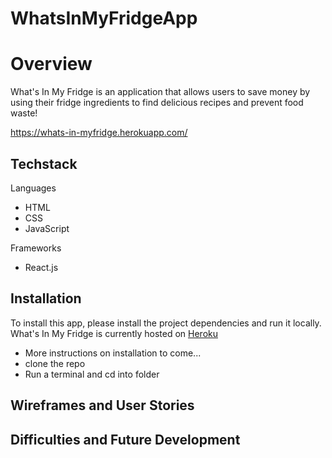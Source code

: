 # WhatsInMyFridgeApp
# Overview

What's In My Fridge is an application that allows users to save money by using their fridge ingredients to find delicious recipes and prevent food waste!

https://whats-in-myfridge.herokuapp.com/

## Techstack

Languages
- HTML
- CSS
- JavaScript

Frameworks
- React.js

## Installation
To install this app, please install the project dependencies and run it locally. What's In My Fridge is currently hosted on [Heroku](https://whats-in-myfridge.herokuapp.com/)

- More instructions on installation to come...
- clone the repo
- Run a terminal and cd into folder

## Wireframes and User Stories

## Difficulties and Future Development

